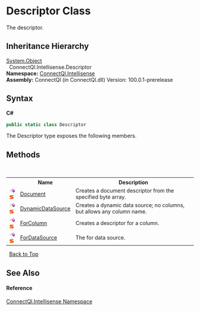 # Descriptor Class
 

The descriptor.


## Inheritance Hierarchy
<a href="http://msdn2.microsoft.com/en-us/library/e5kfa45b" target="_blank">System.Object</a><br />&nbsp;&nbsp;ConnectQl.Intellisense.Descriptor<br />
**Namespace:**&nbsp;<a href="N_ConnectQl_Intellisense">ConnectQl.Intellisense</a><br />**Assembly:**&nbsp;ConnectQl (in ConnectQl.dll) Version: 100.0.1-prerelease

## Syntax

**C#**<br />
``` C#
public static class Descriptor
```

The Descriptor type exposes the following members.


## Methods
&nbsp;<table><tr><th></th><th>Name</th><th>Description</th></tr><tr><td>![Public method](media/pubmethod.gif "Public method")![Static member](media/static.gif "Static member")</td><td><a href="M_ConnectQl_Intellisense_Descriptor_Document">Document</a></td><td>
Creates a document descriptor from the specified byte array.</td></tr><tr><td>![Public method](media/pubmethod.gif "Public method")![Static member](media/static.gif "Static member")</td><td><a href="M_ConnectQl_Intellisense_Descriptor_DynamicDataSource">DynamicDataSource</a></td><td>
Creates a dynamic data source; no columns, but allows any column name.</td></tr><tr><td>![Public method](media/pubmethod.gif "Public method")![Static member](media/static.gif "Static member")</td><td><a href="M_ConnectQl_Intellisense_Descriptor_ForColumn">ForColumn</a></td><td>
Creates a descriptor for a column.</td></tr><tr><td>![Public method](media/pubmethod.gif "Public method")![Static member](media/static.gif "Static member")</td><td><a href="M_ConnectQl_Intellisense_Descriptor_ForDataSource">ForDataSource</a></td><td>
The for data source.</td></tr></table>&nbsp;
<a href="#descriptor-class">Back to Top</a>

## See Also


#### Reference
<a href="N_ConnectQl_Intellisense">ConnectQl.Intellisense Namespace</a><br />